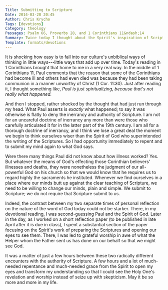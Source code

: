 ```yaml
---
Title: Submitting to Scripture
Date: 2014-03-28 20:45
Author: Chris Krycho
Tags: [devotions]
Category: theology
Passages: Psalm 66, Proverbs 28, and 1 Corinthians 11&ndash;14
Summary: Twice today I thought about the Spirit's inspiration of Scripture. One of those times I had to repent&mdash;and the other, I got to worship.
Template: formats/devotions
---
```


It is shocking how easy is to fall into our culture's unbiblical ways of
thinking in little ways---little ways that add up over time. Today's reading in
1 Corinthians brought that home to me in a very real way. In the middle of 1
Corinthians 11, Paul comments that the reason that some of the Corinthians had
become ill and others had even died was because they had been taking communion
in a manner unworthy of Christ (1 Cor. 11:30). Just after reading it, I thought
something like, *Paul is just spiritualizing, because that's not really what
happened.*

And then I stopped, rather shocked by the thought that had just run through my
head. What Paul asserts is *exactly* what happened; to say it was otherwise is
flatly to deny the inerrancy and authority of Scripture. I am not for an
uncareful doctrine of inerrancy any more than were those who carefully
articulated it for in the latter part of the 19th century. I am all for a
thorough doctrine of inerrancy, and I think we lose a great deal the moment we
begin to think ourselves wiser than the Spirit of God who superintended the
writing of the Scriptures. So I had opportunity immediately to repent and to
submit my mind again to what God says.

Were there many things Paul did not know about how illness worked? Yes. But
whatever the means of God's effecting those Corinthian believers' illnesses and
deaths, they were nonetheless the judgment of our all-powerful God on his church
so that we would know that he requires us to regard highly the sacraments he
instituted. Whenever we find ourselves in a place where our minds butt up
against the clear teaching of Scripture, we need to be willing to change our
minds, plain and simple. We submit to Scripture; we do not require that
Scripture submit to us.

Indeed, the contrast between my two separate times of personal reflection on the
nature of the word of God today could not be starker. There, in my devotional
reading, I was second-guessing Paul and the Spirit of God. Later in the day, as
I worked on a short reflection paper (to be published in late April after it is
due in class), I spent a substantial section of the paper focusing on the
Spirit's work of preparing the Scriptures and opening our eyes to see them.
There, I was led to grateful worship in awe of what the Helper whom the Father
sent us has done on our behalf so that we might see God.

It was a matter of just a few hours between these two radically different
encounters with the authority of Scripture. A few hours and a lot of much-needed
repentance and much-needed grace from the Spirit to open my eyes and transform
my understanding so that I could see the Holy One's revelation and worship
instead of seize up with skepticism. May it be so more and more in my life.
